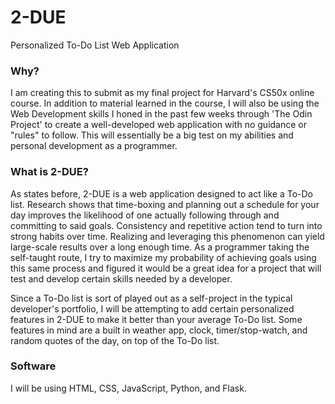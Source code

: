 # 2-DUE
Personalized To-Do List Web Application

### Why? 
I am creating this to submit as my final project for Harvard's CS50x online course. In addition to material learned in the course, I will also be using the Web Development skills I honed in the past few weeks through 'The Odin Project' to create a well-developed web application with no guidance or "rules" to follow. This will essentially be a big test on my abilities and personal development as a programmer. 

### What is 2-DUE?
As states before, 2-DUE is a web application designed to act like a To-Do list. Research shows that time-boxing and planning out a schedule for your day improves the likelihood of one actually following through and committing to said goals. Consistency and repetitive action tend to turn into strong habits over time. Realizing and leveraging this phenomenon can yield large-scale results over a long enough time. As a programmer taking the self-taught route, I try to maximize my probability of achieving goals using this same process and figured it would be a great idea for a project that will test and develop certain skills needed by a developer.

Since a To-Do list is sort of played out as a self-project in the typical developer's portfolio, I will be attempting to add certain personalized features in 2-DUE to make it better than your average To-Do list. Some features in mind are a built in weather app, clock, timer/stop-watch, and random quotes of the day, on top of the To-Do list.  

### Software
I will be using HTML, CSS, JavaScript, Python, and Flask. 


